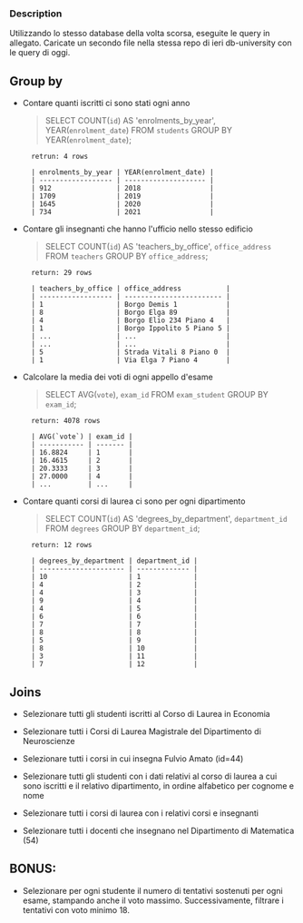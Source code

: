### Description

Utilizzando lo stesso database della volta scorsa, eseguite le query in allegato.
Caricate un secondo file nella stessa repo di ieri db-university con le query di oggi.


## Group by

- Contare quanti iscritti ci sono stati ogni anno

    > SELECT COUNT(`id`) AS 'enrolments_by_year', YEAR(`enrolment_date`) 
        FROM `students` 
        GROUP BY YEAR(`enrolment_date`);

        retrun: 4 rows

        | enrolments_by_year | YEAR(enrolment_date) |
        | ------------------ | -------------------- |
        | 912                | 2018                 |
        | 1709               | 2019                 |
        | 1645               | 2020                 |
        | 734                | 2021                 |


- Contare gli insegnanti che hanno l'ufficio nello stesso edificio

    > SELECT COUNT(`id`) AS 'teachers_by_office', `office_address`
        FROM `teachers`
        GROUP BY `office_address`;

        return: 29 rows

        | teachers_by_office | office_address           |
        | ------------------ | ------------------------ |
        | 1                  | Borgo Demis 1            |
        | 8                  | Borgo Elga 89            |
        | 4                  | Borgo Elio 234 Piano 4   |
        | 1                  | Borgo Ippolito 5 Piano 5 |
        | ...                | ...                      |
        | ...                | ...                      |
        | 5                  | Strada Vitali 8 Piano 0  |
        | 1                  | Via Elga 7 Piano 4       |


- Calcolare la media dei voti di ogni appello d'esame

    > SELECT AVG(`vote`), `exam_id` 
        FROM `exam_student` 
        GROUP BY `exam_id`;

        return: 4078 rows

        | AVG(`vote`) | exam_id |
        | ----------- | ------- |
        | 16.8824     | 1       |
        | 16.4615     | 2       |
        | 20.3333     | 3       |
        | 27.0000     | 4       |
        | ...         | ...     |


- Contare quanti corsi di laurea ci sono per ogni dipartimento

    > SELECT COUNT(`id`) AS 'degrees_by_department', `department_id`
        FROM `degrees`
        GROUP BY `department_id`;

        return: 12 rows

        | degrees_by_department | department_id |
        | --------------------- | ------------- |
        | 10                    | 1             |
        | 4                     | 2             |
        | 4                     | 3             |
        | 9                     | 4             |
        | 4                     | 5             |
        | 6                     | 6             |
        | 7                     | 7             |
        | 8                     | 8             |
        | 5                     | 9             |
        | 8                     | 10            |
        | 3                     | 11            |
        | 7                     | 12            |


## Joins

- Selezionare tutti gli studenti iscritti al Corso di Laurea in Economia

- Selezionare tutti i Corsi di Laurea Magistrale del Dipartimento di Neuroscienze

- Selezionare tutti i corsi in cui insegna Fulvio Amato (id=44)

- Selezionare tutti gli studenti con i dati relativi al corso di laurea a cui sono iscritti e il relativo dipartimento, in ordine alfabetico per cognome e nome

- Selezionare tutti i corsi di laurea con i relativi corsi e insegnanti

- Selezionare tutti i docenti che insegnano nel Dipartimento di Matematica (54)


## BONUS: 

- Selezionare per ogni studente il numero di tentativi sostenuti per ogni esame, stampando anche il voto massimo. Successivamente, filtrare i tentativi con voto minimo 18.